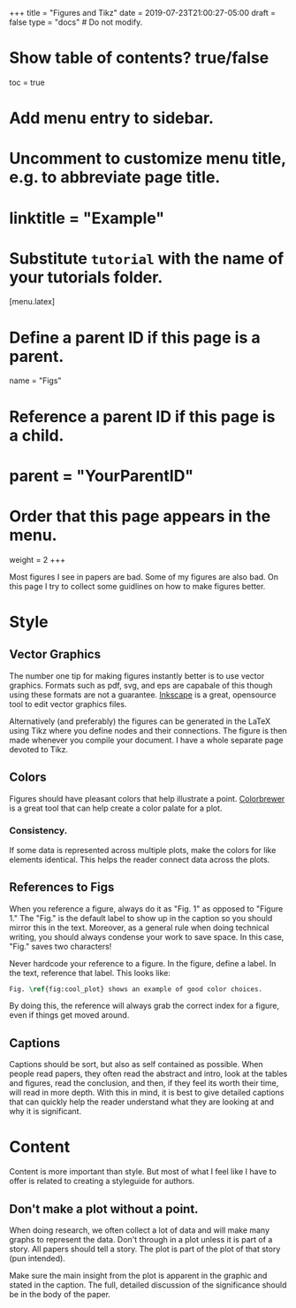 +++
title = "Figures and Tikz"
date = 2019-07-23T21:00:27-05:00
draft = false
type = "docs"  # Do not modify.

# Show table of contents? true/false
toc = true

# Add menu entry to sidebar.

# Uncomment to customize menu title, e.g. to abbreviate page title.
# linktitle = "Example"

# Substitute `tutorial` with the name of your tutorials folder.
[menu.latex]
  # Define a parent ID if this page is a parent.
  name = "Figs"
  
  # Reference a parent ID if this page is a child.
  # parent = "YourParentID"
  
  # Order that this page appears in the menu.
  weight = 2
+++

Most figures I see in papers are bad. 
Some of my figures are also bad. 
On this page I try to collect some guidlines on how to make figures better. 

# Style
## Vector Graphics
The number one tip for making figures instantly better is to use vector graphics. Formats such as pdf, svg, and eps are capabale of this though using these formats are not a guarantee.
[Inkscape](https://inkscape.org/) is a great, opensource tool to edit vector graphics files. 

Alternatively (and preferably) the figures can be generated in the LaTeX using Tikz where you define nodes and their connections. The figure is then made whenever you compile your document. I have a whole separate page devoted to Tikz. 


## Colors
Figures should have pleasant colors that help illustrate a point.
[Colorbrewer](http://colorbrewer2.org) is a great tool that can help create a color palate for a plot. 

### Consistency. 
If some data is represented across multiple plots, make the colors for like elements identical. This helps the reader connect data across the plots. 

## References to Figs
When you reference a figure, always do it as "Fig. 1" as opposed to "Figure 1." The "Fig." is the default label to show up in the caption so you should mirror this in the text. Moreover, as a general rule when doing technical writing, you should always condense your work to save space. In this case, "Fig." saves two characters! 

Never hardcode your reference to a figure. In the figure, define a label. In the text, reference that label. This looks like:
```latex
Fig. \ref{fig:cool_plot} shows an example of good color choices. 
```
By doing this, the reference will always grab the correct index for a figure, even if things get moved around.

## Captions
Captions should be sort, but also as self contained as possible. When people read papers, they often read the abstract and intro, look at the tables and figures, read the conclusion, and then, if they feel its worth their time, will read in more depth. 
With this in mind, it is best to give detailed captions that can quickly help the reader understand what they are looking at and why it is significant. 

# Content 
Content is more important than style. But most of what I feel like I have to offer is related to creating a styleguide for authors. 

## Don't make a plot without a point. 
When doing research, we often collect a lot of data and will make many graphs to represent the data. Don't through in a plot unless it is part of a story. All papers should tell a story. The plot is part of the plot of that story (pun intended).

Make sure the main insight from the plot is apparent in the graphic and stated in the caption. The full, detailed discussion of the significance should be in the body of the paper. 


